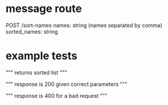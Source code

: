 # message route

POST /sort-names
  names: string (names separated by comma)
  sorted_names: string

# example tests

"""
returns sorted list
"""

"""
response is 200 given correct parameters
"""

"""
response is 400 for a bad request
"""

